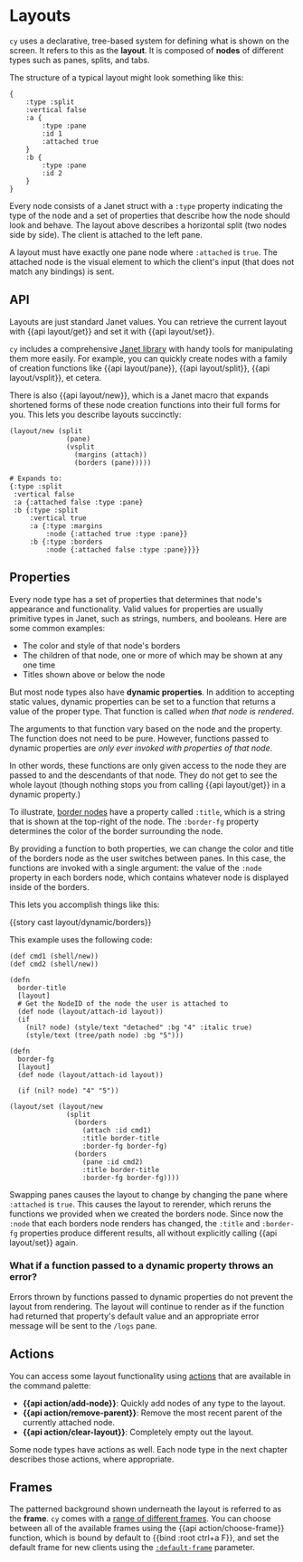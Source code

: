 # Layouts

`cy` uses a declarative, tree-based system for defining what is shown on the screen. It refers to this as the **layout**. It is composed of **nodes** of different types such as panes, splits, and tabs.

The structure of a typical layout might look something like this:

```janet
{
    :type :split
    :vertical false
    :a {
        :type :pane
        :id 1
        :attached true
    }
    :b {
        :type :pane
        :id 2
    }
}
```

Every node consists of a Janet struct with a `:type` property indicating the type of the node and a set of properties that describe how the node should look and behave. The layout above describes a horizontal split (two nodes side by side). The client is attached to the left pane.

A layout must have exactly one pane node where `:attached` is `true`. The attached node is the visual element to which the client's input (that does not match any bindings) is sent.

## API

Layouts are just standard Janet values. You can retrieve the current layout with {{api layout/get}} and set it with {{api layout/set}}.

`cy` includes a comprehensive [Janet library](https://github.com/cfoust/cy/blob/main/pkg/cy/boot/layout.janet) with handy tools for manipulating them more easily. For example, you can quickly create nodes with a family of creation functions like {{api layout/pane}}, {{api layout/split}}, {{api layout/vsplit}}, et cetera.

There is also {{api layout/new}}, which is a Janet macro that expands shortened forms of these node creation functions into their full forms for you. This lets you describe layouts succinctly:

```janet
(layout/new (split
              (pane)
              (vsplit
                (margins (attach))
                (borders (pane)))))

# Expands to:
{:type :split
 :vertical false
 :a {:attached false :type :pane}
 :b {:type :split
     :vertical true
     :a {:type :margins
         :node {:attached true :type :pane}}
     :b {:type :borders
         :node {:attached false :type :pane}}}}
```

## Properties

Every node type has a set of properties that determines that node's appearance and functionality. Valid values for properties are usually primitive types in Janet, such as strings, numbers, and booleans. Here are some common examples:

- The color and style of that node's borders
- The children of that node, one or more of which may be shown at any one time
- Titles shown above or below the node

But most node types also have **dynamic properties**. In addition to accepting static values, dynamic properties can be set to a function that returns a value of the proper type. That function is called _when that node is rendered_.

The arguments to that function vary based on the node and the property. The function does not need to be pure. However, functions passed to dynamic properties are _only ever invoked with properties of that node_.

In other words, these functions are only given access to the node they are passed to and the descendants of that node. They do not get to see the whole layout (though nothing stops you from calling {{api layout/get}} in a dynamic property.)

To illustrate, [border nodes](/layouts/nodes.md#borders) have a property called `:title`, which is a string that is shown at the top-right of the node. The `:border-fg` property determines the color of the border surrounding the node.

By providing a function to both properties, we can change the color and title of the borders node as the user switches between panes. In this case, the functions are invoked with a single argument: the value of the `:node` property in each borders node, which contains whatever node is displayed inside of the borders.

This lets you accomplish things like this:

{{story cast layout/dynamic/borders}}

This example uses the following code:

```janet
(def cmd1 (shell/new))
(def cmd2 (shell/new))

(defn
  border-title
  [layout]
  # Get the NodeID of the node the user is attached to
  (def node (layout/attach-id layout))
  (if
    (nil? node) (style/text "detached" :bg "4" :italic true)
    (style/text (tree/path node) :bg "5")))

(defn
  border-fg
  [layout]
  (def node (layout/attach-id layout))

  (if (nil? node) "4" "5"))

(layout/set (layout/new
              (split
                (borders
                  (attach :id cmd1)
                  :title border-title
                  :border-fg border-fg)
                (borders
                  (pane :id cmd2)
                  :title border-title
                  :border-fg border-fg))))
```

Swapping panes causes the layout to change by changing the pane where `:attached` is `true`. This causes the layout to rerender, which reruns the functions we provided when we created the borders node. Since now the `:node` that each borders node renders has changed, the `:title` and `:border-fg` properties produce different results, all without explicitly calling {{api layout/set}} again.

### What if a function passed to a dynamic property throws an error?

Errors thrown by functions passed to dynamic properties do not prevent the
layout from rendering. The layout will continue to render as if the function
had returned that property's default value and an appropriate error message
will be sent to the `/logs` pane.

## Actions

You can access some layout functionality using [actions](/keybindings.md#actions) that are available in the command palette:

- **{{api action/add-node}}**: Quickly add nodes of any type to the layout.
- **{{api action/remove-parent}}**: Remove the most recent parent of the currently attached node.
- **{{api action/clear-layout}}**: Completely empty out the layout.

Some node types have actions as well. Each node type in the next chapter describes those actions, where appropriate.

## Frames

The patterned background shown underneath the layout is referred to as the **frame**. `cy` comes with a [range of different frames](/frames.md). You can choose between all of the available frames using the {{api action/choose-frame}} function, which is bound by default to {{bind :root ctrl+a F}}, and set the default frame for new clients using the [`:default-frame`](/default-parameters.md#default-frame) parameter.
